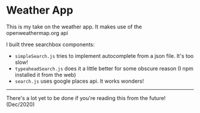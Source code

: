 # Weather App

This is my take on the weather app. It makes use of the openweathermap.org api

I built three searchbox components:
- `simpleSearch.js` tries to implement autocomplete from a json file. It's too slow!
- `typeaheadSearch.js` does it a little better for some obscure reason (I npm installed it from the web)
- `search.js` uses google places api. It works wonders!

---

There's a lot yet to be done if you're reading this from the future!
(Dec/2020)
